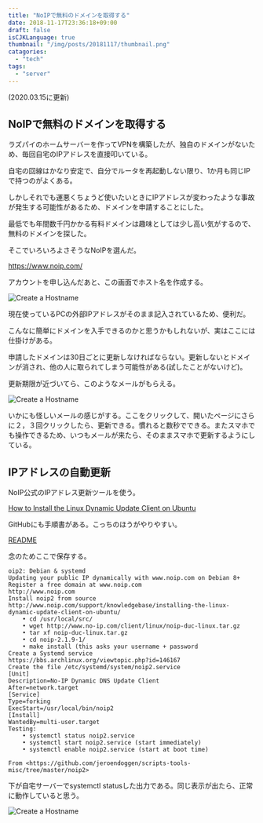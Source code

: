 ```yaml
---
title: "NoIPで無料のドメインを取得する"
date: 2018-11-17T23:36:18+09:00
draft: false
isCJKLanguage: true
thumbnail: "/img/posts/20181117/thumbnail.png"
catagories:
  - "tech"
tags:
  - "server"
---
```


(2020.03.15に更新)

## NoIPで無料のドメインを取得する

ラズパイのホームサーバーを作ってVPNを構築したが、独自のドメインがないため、毎回自宅のIPアドレスを直接叩いている。

自宅の回線はかなり安定で、自分でルータを再起動しない限り、1か月も同じIPで持つのがよくある。

しかしそれでも運悪くちょうど使いたいときにIPアドレスが変わったような事故が発生する可能性があるため、ドメインを申請することにした。

最低でも年間数千円かかる有料ドメインは趣味としては少し高い気がするので、無料のドメインを探した。

そこでいろいろよさそうなNoIPを選んだ。

https://www.noip.com/

アカウントを申し込んだあと、この画面でホスト名を作成する。

![Create a Hostname](/img/posts/20181117/0001.png)

現在使っているPCの外部IPアドレスがそのまま記入されているため、便利だ。

こんなに簡単にドメインを入手できるのかと思うかもしれないが、実はここには仕掛けがある。

申請したドメインは30日ごとに更新しなければならない。更新しないとドメインが消され、他の人に取られてしまう可能性がある(試したことがないけど)。

更新期限が近づいてら、このようなメールがもらえる。

![Create a Hostname](/img/posts/20181117/0002.png)

いかにも怪しいメールの感じがする。ここをクリックして、開いたページにさらに２，３回クリックしたら、更新できる。慣れると数秒でできる。またスマホでも操作できるため、いつもメールが来たら、そのままスマホで更新するようにしている。

## IPアドレスの自動更新

NoIP公式のIPアドレス更新ツールを使う。

[How to Install the Linux Dynamic Update Client on Ubuntu](http://www.noip.com/support/knowledgebase/installing-the-linux-dynamic-update-client-on-ubuntu/)

GitHubにも手順書がある。こっちのほうがやりやすい。

[README](https://github.com/jeroendoggen/scripts-tools-misc/tree/master/noip2)

念のためここで保存する。

```code
oip2: Debian & systemd
Updating your public IP dynamically with www.noip.com on Debian 8+
Register a free domain at www.noip.com
http://www.noip.com
Install noip2 from source
http://www.noip.com/support/knowledgebase/installing-the-linux-dynamic-update-client-on-ubuntu/
	• cd /usr/local/src/
	• wget http://www.no-ip.com/client/linux/noip-duc-linux.tar.gz
	• tar xf noip-duc-linux.tar.gz
	• cd noip-2.1.9-1/
	• make install (this asks your username + password
Create a Systemd service
https://bbs.archlinux.org/viewtopic.php?id=146167
Create the file /etc/systemd/system/noip2.service
[Unit]
Description=No-IP Dynamic DNS Update Client
After=network.target
[Service]
Type=forking
ExecStart=/usr/local/bin/noip2
[Install]
WantedBy=multi-user.target
Testing:
	• systemctl status noip2.service
	• systemctl start noip2.service (start immediately)
	• systemctl enable noip2.service (start at boot time)

From <https://github.com/jeroendoggen/scripts-tools-misc/tree/master/noip2> 
```

下が自宅サーバーでsystemctl statusした出力である。同じ表示が出たら、正常に動作していると思う。

![Create a Hostname](/img/posts/20181117/0003.png)
